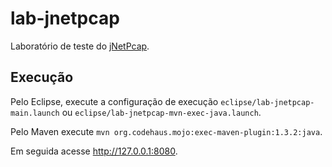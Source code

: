 # lab-jnetpcap

Laboratório de teste do [jNetPcap](http://jnetpcap.com).

## Execução

Pelo Eclipse, execute a configuração de execução `eclipse/lab-jnetpcap-main.launch` ou `eclipse/lab-jnetpcap-mvn-exec-java.launch`.

Pelo Maven execute `mvn org.codehaus.mojo:exec-maven-plugin:1.3.2:java`.

Em seguida acesse <http://127.0.0.1:8080>.